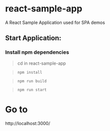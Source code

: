 # react-sample-app
A React Sample Application used for SPA demos

## Start Application:
### Install npm dependencies
> cd in react-sample-app

>`npm install`

> `npm run build`

> `npm run start`


# Go to 
http://localhost:3000/

